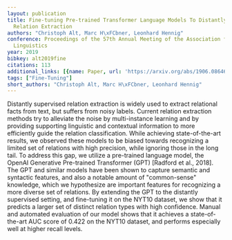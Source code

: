 ```yaml
---
layout: publication
title: Fine-tuning Pre-trained Transformer Language Models To Distantly Supervised
  Relation Extraction
authors: "Christoph Alt, Marc H\xFCbner, Leonhard Hennig"
conference: Proceedings of the 57th Annual Meeting of the Association for Computational
  Linguistics
year: 2019
bibkey: alt2019fine
citations: 113
additional_links: [{name: Paper, url: 'https://arxiv.org/abs/1906.08646'}]
tags: ["Fine-Tuning"]
short_authors: "Christoph Alt, Marc H\xFCbner, Leonhard Hennig"
---
```

Distantly supervised relation extraction is widely used to extract relational
facts from text, but suffers from noisy labels. Current relation extraction
methods try to alleviate the noise by multi-instance learning and by providing
supporting linguistic and contextual information to more efficiently guide the
relation classification. While achieving state-of-the-art results, we observed
these models to be biased towards recognizing a limited set of relations with
high precision, while ignoring those in the long tail. To address this gap, we
utilize a pre-trained language model, the OpenAI Generative Pre-trained
Transformer (GPT) [Radford et al., 2018]. The GPT and similar models have been
shown to capture semantic and syntactic features, and also a notable amount of
"common-sense" knowledge, which we hypothesize are important features for
recognizing a more diverse set of relations. By extending the GPT to the
distantly supervised setting, and fine-tuning it on the NYT10 dataset, we show
that it predicts a larger set of distinct relation types with high confidence.
Manual and automated evaluation of our model shows that it achieves a
state-of-the-art AUC score of 0.422 on the NYT10 dataset, and performs
especially well at higher recall levels.